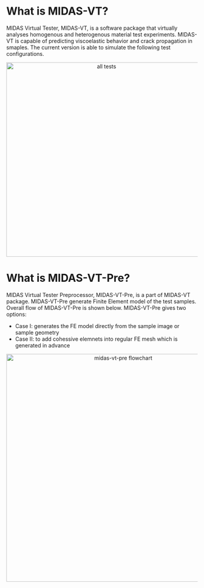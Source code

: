 # What is MIDAS-VT?
MIDAS Virtual Tester, MIDAS-VT, is a software package that virtually analyses homogenous and heterogenous material test experiments. MIDAS-VT is capable of predicting viscoelastic behavior and crack propagation in smaples.
The current version is able to simulate the following test configurations. 
<p align="center">
  <img src="https://github.com/K1-ZR/midas-vt-pre/blob/master/Gallery/AT.png" width="512" title="all tests">
</p>  

# What is MIDAS-VT-Pre?
MIDAS Virtual Tester Preprocessor, MIDAS-VT-Pre, is a part of MIDAS-VT package. MIDAS-VT-Pre generate Finite Element model of the test samples.
Overall flow of MIDAS-VT-Pre is shown below. MIDAS-VT-Pre gives two options:  
* Case I: generates the FE model directly from the sample image or sample geometry  
* Case II: to add cohessive elemnets into regular FE mesh which is generated in advance  

<p align="center">
  <img src="https://github.com/K1-ZR/midas-vt-pre/blob/master/Gallery/MIDAS-VT-Pre-flowchart.png" width="600" title="midas-vt-pre flowchart">
</p>

